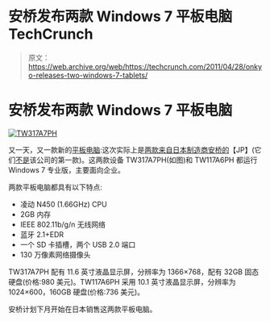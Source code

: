 # 安桥发布两款 Windows 7 平板电脑 TechCrunch

> 原文：<https://web.archive.org/web/https://techcrunch.com/2011/04/28/onkyo-releases-two-windows-7-tablets/>

# 安桥发布两款 Windows 7 平板电脑

[![](img/11360b471949477ce9bf2781bff5ac2b.png "TW317A7PH")](https://web.archive.org/web/20221006070110/http://www.crunchgear.com/2011/04/28/onkyo-releases-two-windows-7-tablets/tw317a7ph/)

又一天，又一款新的[平板电脑](https://web.archive.org/web/20221006070110/http://www.crunchgear.com/tag/tablets/):这次实际上是[两款来自日本制造商安桥的](https://web.archive.org/web/20221006070110/http://www.jp.onkyo.com/news/newproducts/pc/20110427_tw/)【JP】(它们[不是](https://web.archive.org/web/20221006070110/http://search.beta.techcrunch.com/query.php?s=onkyo+windows)该公司的第一款)。这两款设备 TW317A7PH(如图)和 TW117A6PH 都运行 Windows 7 专业版，主要面向企业。

两款平板电脑都具有以下特点:

*   凌动 N450 (1.66GHz) CPU
*   2GB 内存
*   IEEE 802.11b/g/n 无线网络
*   蓝牙 2.1+EDR
*   一个 SD 卡插槽，两个 USB 2.0 端口
*   130 万像素网络摄像头

TW317A7PH 配有 11.6 英寸液晶显示屏，分辨率为 1366×768，配有 32GB 固态硬盘(价格:980 美元)。TW117A6PH 采用 10.1 英寸液晶显示屏，分辨率为 1024×600，160GB 硬盘(价格:736 美元)。

安桥计划下月开始在日本销售这两款平板电脑。